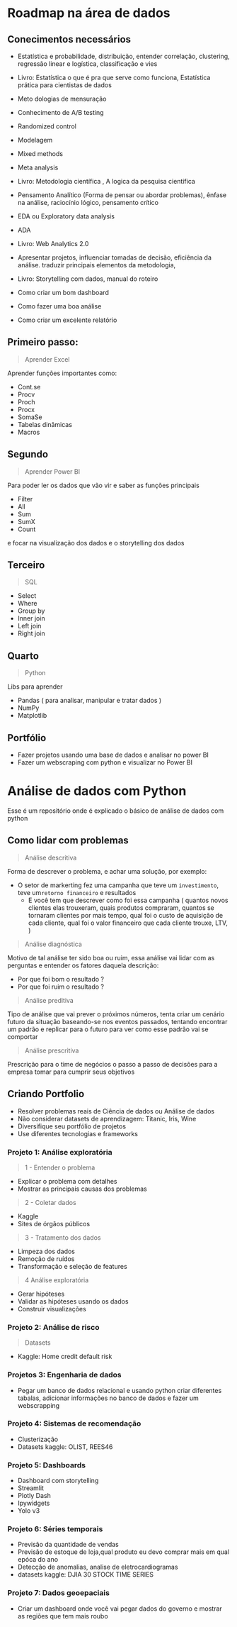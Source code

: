 # Roadmap na área de dados

## Conecimentos necessários

- Estatística e probabilidade, distribuição, entender correlação, clustering, regressão linear e logística, classificação e vies
- Livro: Estatística o que é pra que serve como funciona, Estatística prática para cientistas de dados
- Meto dologias de mensuração  
- Conhecimento de A/B testing
- Randomized control 
- Modelagem
- Mixed methods
- Meta analysis
- Livro: Metodologia científica ,  A logica da pesquisa cientifica

- Pensamento Analítico (Forma de pensar ou abordar problemas), ênfase na análise, raciocínio lógico, pensamento crítico 

- EDA ou Exploratory data analysis
- ADA
- Livro: Web Analytics 2.0

- Apresentar projetos, influenciar tomadas de decisão, eficiência da análise. traduzir principais elementos da metodologia, 
- Livro: Storytelling com dados, manual do roteiro

- Como criar um bom dashboard
- Como fazer uma boa análise 
- Como criar um excelente relatório
## Primeiro passo:
> Aprender Excel

Aprender funções importantes como:
- Cont.se
- Procv
- Proch
- Procx
- SomaSe
- Tabelas dinâmicas
- Macros

## Segundo

> Aprender Power BI

Para poder ler os dados que vão vir e saber as funções principais
- Filter
- All
- Sum
- SumX
- Count

e focar na visualização dos dados e o storytelling dos dados

## Terceiro

> SQL

- Select
- Where
- Group by
- Inner join
- Left join
- Right join

## Quarto

> Python

Libs para aprender

- Pandas ( para analisar, manipular e tratar dados )
- NumPy
- Matplotlib

## Portfólio
- Fazer projetos usando uma base de dados e analisar no power BI
- Fazer um webscraping com python e visualizar no Power BI

# Análise de dados com Python

Esse é um repositório onde é explicado o básico de análise de dados com python 



## Como lidar com problemas

> Análise descritiva 

Forma de descrever o problema, e achar uma solução, por exemplo:

- O setor de markerting fez uma campanha que teve um `investimento`, teve um`retorno financeiro` e resultados
  - E você tem que descrever como foi essa campanha ( quantos novos clientes elas trouxeram, quais produtos compraram, quantos se tornaram clientes por mais tempo, qual foi o custo de aquisição de cada cliente, qual foi o valor financeiro que cada cliente trouxe, LTV,  )

> Análise diagnóstica 

Motivo de tal análise ter sido boa ou ruim, essa análise vai lidar com as perguntas e entender os fatores daquela descrição:
- Por que foi bom o resultado ?
- Por que foi ruim o resultado ?


> Análise preditiva

Tipo de análise que vai prever o próximos números, tenta criar um cenário futuro da situação baseando-se nos eventos passados, tentando encontrar um padrão e replicar para o futuro para ver como esse padrão vai se comportar 


> Análise prescritiva 

Prescrição para o time de negócios o passo a passo de decisões para a empresa tomar para cumprir seus objetivos 


## Criando Portfolio 

- Resolver problemas reais de Ciência de dados ou Análise de dados
- Não considerar datasets de aprendizagem: Titanic, Iris, Wine
- Diversifique seu portfólio de projetos
- Use diferentes tecnologias e frameworks

### Projeto 1: Análise exploratória 

> 1 - Entender o problema

- Explicar o problema com detalhes
- Mostrar as principais causas dos problemas

> 2 - Coletar dados

- Kaggle
- Sites de órgãos públicos

> 3 - Tratamento dos dados

- Limpeza dos dados
- Remoção de ruídos
- Transformação e seleção de features

> 4 Análise exploratória

- Gerar hipóteses
- Validar as hipóteses usando os dados
- Construir visualizações


### Projeto 2: Análise de risco

> Datasets

- Kaggle: Home credit default risk

### Projetos 3: Engenharia de dados

- Pegar um banco de dados relacional e usando python criar diferentes tabalas, adicionar informações no banco de dados e fazer um webscrapping

### Projeto 4: Sistemas de recomendação
- Clusterização
- Datasets kaggle: OLIST, REES46

### Projeto 5: Dashboards

- Dashboard com storytelling 
- Streamlit
- Plotly Dash
- Ipywidgets
- Yolo v3

### Projeto 6: Séries temporais

- Previsão da quantidade de vendas
- Previsão de estoque de loja,qual produto eu devo comprar mais em qual epóca do ano
- Detecção de anomalias, analise de eletrocardiogramas 
- datasets kaggle: DJIA 30 STOCK TIME SERIES

### Projeto 7: Dados geoepaciais 
- Criar um dashboard onde você vai pegar dados do governo e mostrar as regiões que tem mais roubo